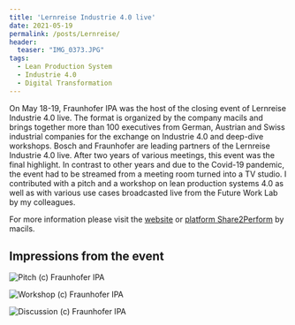 ```yaml
---
title: 'Lernreise Industrie 4.0 live'
date: 2021-05-19
permalink: /posts/Lernreise/
header:
  teaser: "IMG_0373.JPG"
tags:
  - Lean Production System
  - Industrie 4.0
  - Digital Transformation
---
```


On May 18-19, Fraunhofer IPA was the host of the closing event of Lernreise Industrie 4.0 live. The format is organized by the company macils and brings together more than 100 executives from German, Austrian and Swiss industrial companies for the exchange on Industrie 4.0 and deep-dive workshops. Bosch and Fraunhofer are leading partners of the Lernreise Industrie 4.0 live. After two years of various meetings, this event was the final highlight. In contrast to other years and due to the Covid-19 pandemic, the event had to be streamed from a meeting room turned into a TV studio. I contributed with a pitch and a workshop on lean production systems 4.0 as well as with various use cases broadcasted live from the Future Work Lab by my colleagues.  

For more information please visit the [website](https://www.macils.de/lernreise/i40) or [platform Share2Perform](https://www.share2perform.com/) by macils.


Impressions from the event
------
![Pitch](https://smsiscum.github.io/images/IMG_0373.JPG)
(c) Fraunhofer IPA

![Workshop](https://smsiscum.github.io/images/IMG_0433.JPG)
(c) Fraunhofer IPA

![Discussion](https://smsiscum.github.io/images/IMG_0441.JPG)
(c) Fraunhofer IPA
